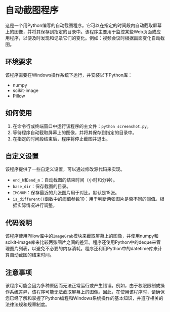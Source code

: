 # 自动截图程序

这是一个用Python编写的自动截图程序。它可以在指定的时间段内自动截取屏幕上的图像，并将其保存到指定的目录中。该程序主要用于监控某些Web页面或应用程序，以便及时发现和记录它们的变化。例如：视频会议时根据画面变化自动截图。

## 环境要求

该程序需要在Windows操作系统下运行，并安装以下Python库：

- numpy
- scikit-image
- Pillow

## 如何使用

1. 在命令行或终端窗口中运行该程序的主文件：`python screenshot.py`。
2. 等待程序自动截取屏幕上的图像，并将其保存到指定的目录中。
3. 在指定的时间段结束后，程序将停止截图并退出。

## 自定义设置

该程序提供了一些自定义设置，可以通过修改源代码来实现。

- `end_h`和`end_m`：自动截图的结束时间（小时和分钟）。
- `base_dir`：保存截图的目录。
- `IMGNUM`：保存最近的几张图片用于对比。默认是15张。
- `is_different()`函数中的阈值参数10：用于判断两张图片是否不同的阈值。根据实际情况进行调整。

## 代码说明

该程序使用Pillow库中的`ImageGrab`模块来截取屏幕上的图像，并使用numpy和scikit-image库来比较两张图片之间的差异。程序还使用Python中的deque来管理图片列表，以避免不必要的内存消耗。程序还利用Python中的datetime库来计算自动截图的结束时间。

## 注意事项

该程序可能会因为多种原因而无法正常运行或产生错误。例如，由于权限限制或操作系统差异，该程序可能无法截取屏幕上的图像。因此，在使用该程序时，请确保您已经了解和掌握了Python编程和Windows系统操作的基本知识，并遵守相关的法律法规和规章制度。
